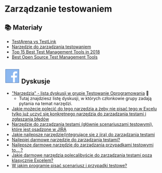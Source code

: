 # Zarządzanie testowaniem

## **📚** Materiały

* [TestArena vs TestLink](http://testerzy.pl/baza-wiedzy/testarena-a-testlink-zestawienie-dwoch-darmowych-narzedzi-do-zarzadzania-projektami-testowymi)
* [Narzędzie do zarządzania testowaniem](http://testerzy.pl/baza-wiedzy/narzedzie-do-zarzadzanie-testowaniem-czesc-1-analiza)
* [Top 15 Best Test Management Tools in 2018](https://www.softwaretestinghelp.com/15-best-test-management-tools-for-software-testers/)
* [Best Open Source Test Management Tools](https://www.testingexcellence.com/best-open-source-test-management-tools/)

## ![](<../../.gitbook/assets/icons8-facebook-50 (10) (1) (1) (10).png>) Dyskusje

* ["Narzędzia" - lista dyskusji w grupie Testowanie Oprogramowania](https://www.facebook.com/groups/141683635854223/post\_tags/?post\_tag\_id=1765238096832094\&ref=manage\_page) 🏤
  * Tutaj znajdziesz listę dyskusji, w których członkowie grupy zadają pytania na temat narzędzi.
* [Jakie możecie polecić do tego narzędzia a żeby nie pisać tego w Excelu tylko już uczyć się konkretnego narzędzia do zarzadzania testami i zgłaszania błędów](https://www.facebook.com/groups/TestowanieOprogramowania/permalink/2319637914725440/)
* [Narzędzie do zarządzania testami (głównie scenariuszami testowymi), które jest osadzone w JIRA](https://www.facebook.com/groups/TestowanieOprogramowania/permalink/973734775982434/)
* [Jakie najlepsze narzędzie(integrujące się z jirą) do zarządzania testami](https://www.facebook.com/groups/TestowanieOprogramowania/permalink/1004672692888642/)
* [Najlepiej darmowe narzędzie do zarządzania testami?](https://www.facebook.com/groups/TestowanieOprogramowania/permalink/1403612839661290/)
* [Najlepsze darmowe narzędzie do zarządzania przypadkami testowymi to... ?](https://www.facebook.com/groups/TestowanieOprogramowania/permalink/1394456843910223/)
* [Jakie darmowe narzędzia polecalibyście do zarządzania testami poza klasycznie Excelem?](https://www.facebook.com/groups/TestowanieOprogramowania/permalink/1716379171717987/)
* [W jakim programie pisać scenariusz i przypadki testowe?](https://www.facebook.com/groups/TestowanieOprogramowania/permalink/1710074912348413/)
